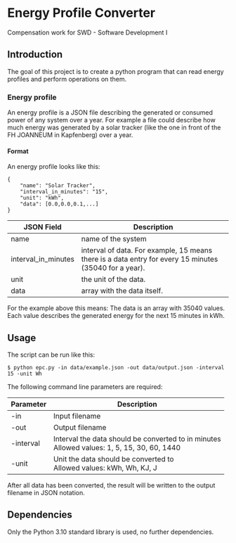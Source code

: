 # Energy Profile Converter

Compensation work for SWD - Software Development I

## Introduction

The goal of this project is to create a python program that can read energy profiles and perform operations on them.

### Energy profile

An energy profile is a JSON file describing the generated or consumed power of any system over a year. For example a file could describe how much energy was generated by a solar tracker (like the one in front of the FH JOANNEUM in Kapfenberg) over a year.

#### Format

An energy profile looks like this:

```
{
    "name": "Solar Tracker",
    "interval_in_minutes": "15",
    "unit": "kWh",
    "data": [0.0,0.0,0.1,...]
}
```

| JSON Field          | Description                                                                                            |
|---------------------|--------------------------------------------------------------------------------------------------------|
| name                | name of the system                                                                                     |
| interval_in_minutes | interval of data. For example, 15 means there is a data entry for every 15 minutes (35040 for a year). |
| unit                | the unit of the data.                                                                                  |
| data                | array with the data itself.                                                                            |

For the example above this means: The data is an array with 35040 values. Each value describes the generated energy for the next 15 minutes in kWh.

## Usage

The script can be run like this:

```
$ python epc.py -in data/example.json -out data/output.json -interval 15 -unit Wh
```

The following command line parameters are required:

| Parameter | Description                                                                                   |
|-----------|-----------------------------------------------------------------------------------------------|
| -in       | Input filename                                                                                |
| -out      | Output filename                                                                               |
| -interval | Interval the data should be converted to in minutes<br>Allowed values: 1, 5, 15, 30, 60, 1440 |
| -unit     | Unit the data should be converted to<br>Allowed values: kWh, Wh, KJ, J                        |

After all data has been converted, the result will be written to the output filename in JSON notation.

## Dependencies

Only the Python 3.10 standard library is used, no further dependencies.

